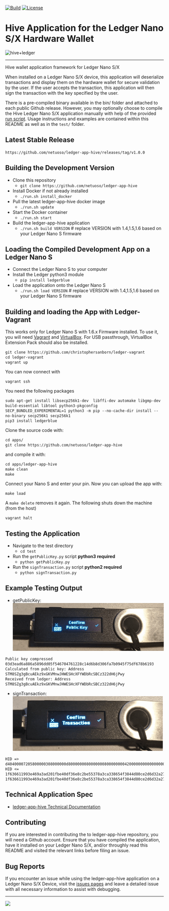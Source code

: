 [![Build](https://img.shields.io/badge/build-passing-green.svg)](https://opensource.org/licenses/Apache-2.0) [![License](https://img.shields.io/badge/license-Apache%20v2-blue.svg)](https://opensource.org/licenses/Apache-2.0)

# Hive Application for the Ledger Nano S/X Hardware Wallet

![hive+ledger](https://images.hive.blog/p/hgjbks2vRxvf3xsYr6qQ7dm31DuBHGui8pKMdEVPxhLfEeEoVMPfUw4xAjxtdUSEeqap4oADpC6WPXFCGw7AAiDMKt)

---

Hive wallet application framework for Ledger Nano S/X

When installed on a Ledger Nano S/X device, this application will deserialize transactions and display them on the hardware wallet for secure validation by the user. If the user accepts the transaction, this application will then sign the transaction with the key specified by the user.

There is a pre-compiled binary available in the bin/ folder and attached to each public Github release. However, you may optionally choose to compile the Hive Ledger Nano S/X application manually with help of the provided [run script](run.sh). Usage instructions and examples are contained within this README as well as in the `test/` folder.

## Latest Stable Release
`https://github.com/netuoso/ledger-app-hive/releases/tag/v1.0.0`

## Building the Development Version
- Clone this repository
    - `git clone https://github.com/netuoso/ledger-app-hive`
- Install Docker if not already installed
    - `./run.sh install_docker`
- Pull the latest ledger-app-hive docker image
    - `./run.sh update`
- Start the Docker container
    - `./run.sh start`
- Build the ledger-app-hive application
    - `./run.sh build VERSION` # replace VERSION with 1.4,1.5,1.6 based on your Ledger Nano S firmware

## Loading the Compiled Development App on a Ledger Nano S
- Connect the Ledger Nano S to your computer
- Install the Ledger python3 module
    - `pip install ledgerblue`
- Load the application onto the Ledger Nano S
    - `./run.sh load VERSION` # replace VERSION with 1.4,1.5,1.6 based on your Ledger Nano S firmware

## Building and loading the App with Ledger-Vagrant
This works only for  Ledger Nano S with 1.6.x Firmware installed.
To use it, you will need [Vagrant](https://www.vagrantup.com) and [VirtualBox](https://www.virtualbox.org).
For USB passthrough, VirtualBox Extension Pack should also be installed.

```
git clone https://github.com/christophersanborn/ledger-vagrant
cd ledger-vagrant
vagrant up
```
You can now connect with
```
vagrant ssh
```
You need the following packages
```
sudo apt-get install libsecp256k1-dev  libffi-dev automake libgmp-dev  build-essential libtool python3-pkgconfig
SECP_BUNDLED_EXPERIMENTAL=1 python3 -m pip --no-cache-dir install --no-binary secp256k1 secp256k1
pip3 install ledgerblue
```
Clone the source code with:
```
cd apps/
git clone https://github.com/netuoso/ledger-app-hive
```
and compile it with:
```
cd apps/ledger-app-hive
make clean
make
```
Connect your Nano S and enter your pin. Now you can upload the app with:
```
make load
```
A `make delete` removes it again.
The following shuts down the machine (from the host)
```
vagrant halt
```

## Testing the Application
- Navigate to the test directory
    - `cd test`
- Run the `getPublicKey.py` script **python3 required**
    - `python getPublicKey.py`
- Run the `signTransaction.py` script **python2 required**
    - `python signTransaction.py`

## Example Testing Output
- getPublicKey:
![](test/confirm-pubkey.gif)
```
Public key compressed 03d3ead6a886a5896dd05f546704761228c14d6b8d306fa7b0945f75df678b6193
Calculated from public key: Address STM8SZg3gBcuAEkz9xGKVMnwJHWESHcXFYWDbRcSBCz322dH6jPwy
Received from ledger: Address STM8SZg3gBcuAEkz9xGKVMnwJHWESHcXFYWDbRcSBCz322dH6jPwy
```
- signTransaction:
![](test/sign-tx.gif)
```
HID => d40400007205800000308000000d8000000080000000800000000420000000000000000000000000000000000000000000000000000000000000000004021b88040485342c6304048164b85e040101042302086e65747479626f74076e6574756f736f010000000000000003535445454d000000040100
HID <= 1f636611993e469a3ad201fbe40df36e8c2be55378a3ca338654f3844d80ce2d6d32a27448c4e5d5e63707f1b9164b42e8cf29f052ae72bd12609182c9d8c88c389000
1f636611993e469a3ad201fbe40df36e8c2be55378a3ca338654f3844d80ce2d6d32a27448c4e5d5e63707f1b9164b42e8cf29f052ae72bd12609182c9d8c88c38
```

## Technical Application Spec
- [ledger-app-hive Technical Documentation](doc/hiveapp.asc)

## Contributing
If you are interested in contributing the to ledger-app-hive repository, you will need a Github account. Ensure that you have compiled the application, have it installed on your Ledger Nano S/X, and/or throughly read this README and visited the relevant links before filing an issue.

## Bug Reports
If you encounter an issue while using the ledger-app-hive application on a Ledger Nano S/X Device, visit the [issues pages](https://github.com/netuoso/ledger-app-hive/issues) and leave a detailed issue with all necessary information to assist with debugging.

---

![](https://images.hive.blog/p/hgjbks2vRxvf3xsYr6qQ7dm31DuBHGui8pKMdEVPxhLfEeEoVMPfUw4xAjxtdUSEerJF6cjZhazwMZtMZ5WLjrAqxz)
